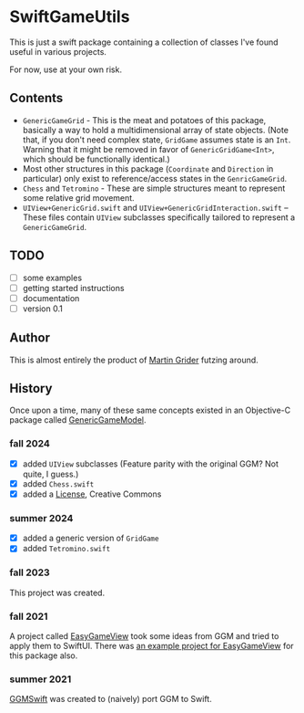 # SwiftGameUtils

This is just a swift package containing a collection of classes I've found useful in various projects.

For now, use at your own risk.

## Contents

- `GenericGameGrid` - This is the meat and potatoes of this package, basically a way to hold a multidimensional array of state objects. (Note that, if you don't need complex state, `GridGame` assumes state is an `Int`. Warning that it might be removed in favor of `GenericGridGame<Int>`, which should be functionally identical.)
- Most other structures in this package (`Coordinate` and `Direction` in particular) only exist to reference/access states in the `GenricGameGrid`.
- `Chess` and `Tetromino` - These are simple structures meant to represent some relative grid movement.
- `UIView+GenericGrid.swift` and `UIView+GenericGridInteraction.swift` – These files contain `UIView` subclasses specifically tailored to represent a `GenericGameGrid`.

## TODO

- [ ] some examples
- [ ] getting started instructions
- [ ] documentation
- [ ] version 0.1

## Author

This is almost entirely the product of [Martin Grider](https://github.com/mgrider) futzing around.

## History

Once upon a time, many of these same concepts existed in an Objective-C package called [GenericGameModel](https://github.com/mgrider/GenericGameModel).

### fall 2024

- [x] added `UIView` subclasses
    (Feature parity with the original GGM? Not quite, I guess.)
- [x] added `Chess.swift`
- [x] added a [License](LICENSE), Creative Commons

### summer 2024

- [x] added a generic version of `GridGame`
- [x] added `Tetromino.swift`

### fall 2023

This project was created.

### fall 2021

A project called [EasyGameView](https://github.com/mgrider/EasyGameView) took some ideas from GGM and tried to apply them to SwiftUI. There was [an example project for EasyGameView](https://github.com/mgrider/EasyGameViewExample) for this package also.

### summer 2021

[GGMSwift](https://github.com/mgrider/GGMSwift) was created to (naively) port GGM to Swift.
